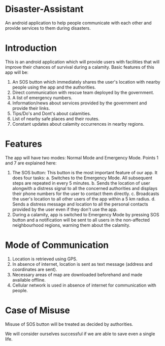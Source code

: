 # Disaster-Assistant
An android application to help people communicate with each other and provide services to them during disasters.

# Introduction
This is an android application which will provide users with facilities that will improve their chances of survival during a calamity. Basic features of this app will be:
1. An SOS button which immediately shares the user's location with nearby people using the app and the authorities.
2. Direct communication with rescue team deployed by the government.
3. A list of emergency numbers.
4. Information/news about services provided by the government and provide their links.
5. Tips/Do's and Dont's about calamities.
6. List of nearby safe places and their routes.
7. Constant updates about calamity occurrences in nearby regions.

# Features
The app will have two modes: Normal Mode and Emergency Mode.
Points 1 and 7 are explained here:
1. The SOS button: This button is the most important feature of our app. It does four tasks:
a. Switches to the Emergency Mode. All subsequent steps are repeated in every 5 minutes.
b. Sends the location of user alongwith a distress signal to all the concerned authorities and displays their phone numbers for the user to contact them directly.
c. Broadcasts the user's location to all other users of the app within a 5 km radius.
d. Sends a distress message and location to all the personal contacts provided by the user even if they don't use the app.
2. During a calamity, app is switched to Emergency Mode by pressing SOS button and a notification will be sent to all users in the non-affected neighbourhood regions, warning them about the calamity.

# Mode of Communication
1. Location is retrieved using GPS.
2. In absence of internet, location is sent as text message (address and coordinates are sent).
3. Necessary areas of map are downloaded beforehand and made available offline.
4. Cellular network is used in absence of internet for communication with people.

# Case of Misuse
Misuse of SOS button will be treated as decided by authorities. 

We will consider ourselves successful if we are able to save even a single life.
